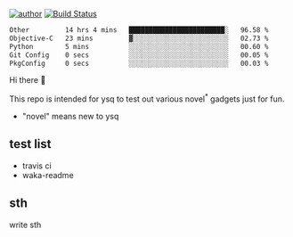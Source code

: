 [![author](https://img.shields.io/badge/author-ysq-green)](https://github.com/Yang-Shiqin)
[![Build Status](https://app.travis-ci.com/Yang-Shiqin/testall.svg?branch=main)](https://app.travis-ci.com/Yang-Shiqin/testall)

<!--START_SECTION:waka-->

```txt
Other         14 hrs 4 mins   ████████████████████████░   96.58 %
Objective-C   23 mins         ▓░░░░░░░░░░░░░░░░░░░░░░░░   02.73 %
Python        5 mins          ░░░░░░░░░░░░░░░░░░░░░░░░░   00.60 %
Git Config    0 secs          ░░░░░░░░░░░░░░░░░░░░░░░░░   00.05 %
PkgConfig     0 secs          ░░░░░░░░░░░░░░░░░░░░░░░░░   00.03 %
```

<!--END_SECTION:waka-->

Hi there 👋

This repo is intended for ysq to test out various novel<sup>*</sup> gadgets just for fun.

- "novel" means new to ysq

## test list
- travis ci
- waka-readme


## sth
write sth

